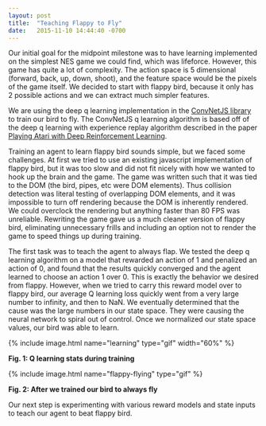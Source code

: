 ```yaml
---
layout: post
title:  "Teaching Flappy to Fly"
date:   2015-11-10 14:44:40 -0700
---
```


Our initial goal for the midpoint milestone was to have learning implemented on the simplest NES game we could find, which was lifeforce. However, this game has quite a lot of complexity. The action space is 5 dimensional (forward, back, up, down, shoot), and the feature space would be the pixels of the game itself. We decided to start with flappy bird, because it only has 2 possible actions and we can extract much simpler features.

We are using the deep q learning implementation in the [ConvNetJS library](http://cs.stanford.edu/people/karpathy/convnetjs/) to train our bird to fly. The ConvNetJS q learning algorithm is based off of the deep q learning with experience replay algorithm described in the paper [Playing Atari with Deep Reinforcement Learning](https://www.cs.toronto.edu/~vmnih/docs/dqn.pdf).

Training an agent to learn flappy bird sounds simple, but we faced some challenges. At first we tried to use an existing javascript implementation of flappy bird, but it was too slow and did not fit nicely with how we wanted to hook up the brain and the game. The game was written such that it was tied to the DOM (the bird, pipes, etc were DOM elements). Thus collision detection was literal testing of overlapping DOM elements, and it was impossible to turn off rendering because the DOM is inherently rendered. We could overclock the rendering but anything faster than 80 FPS was unreliable. Rewriting the game gave us a much cleaner version of flappy bird, eliminating unnecessary frills and including an option not to render the game to speed things up during training. 

The first task was to teach the agent to always flap. We tested the deep q learning algorithm on a model that rewarded an action of 1 and penalized an action of 0, and found that the results quickly converged and the agent learned to choose an action 1 over 0. This is exactly the behavior we desired from flappy. However, when we tried to carry this reward model over to flappy bird, our average Q learning loss quickly went from a very large number to infinity, and then to NaN. We eventually determined that the cause was the large numbers in our state space. They were causing the neural network to spiral out of control. Once we normalized our state space values, our bird was able to learn.  



{% include image.html name="learning" type="gif" width="60%" %}  

**Fig. 1: Q learning stats during training**  

{% include image.html name="flappy-flying" type="gif" %}  

**Fig. 2: After we trained our bird to always fly**  



Our next step is experimenting with various reward models and state inputs to teach our agent to beat flappy bird.